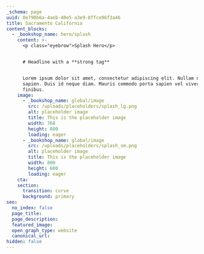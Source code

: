 ```yaml
---
_schema: page
uuid: 0e790b6a-4aeb-40e5-a3e9-8ffce96f3a46
title: Sacramento California
content_blocks:
  - _bookshop_name: hero/splash
    content: >-
      <p class="eyebrow">Splash Hero</p>


      # Headline with a **strong tag**


      Lorem ipsum dolor sit amet, consectetur adipiscing elit. Nullam non tellus
      sapien. Duis id neque diam. Mauris commodo porta sapien vel viverra. Sed
      finibus.
    image:
      - _bookshop_name: global/image
        src: /uploads/placeholders/splash_lg.png
        alt: placeholder image
        title: This is the placeholder image
        width: 768
        height: 800
        loading: eager
      - _bookshop_name: global/image
        src: /uploads/placeholders/splash_sm.png
        alt: placeholder image
        title: This is the placeholder image
        width: 800
        height: 600
        loading: eager
    cta:
    section:
      transition: curve
      background: primary
seo:
  no_index: false
  page_title:
  page_description:
  featured_image:
  open_graph_type: website
  canonical_url:
hidden: false
---
```

